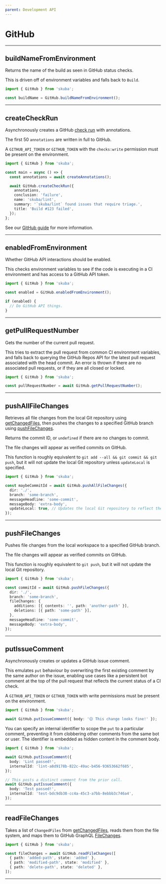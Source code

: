 ```yaml
---
parent: Development API
---
```


# GitHub

---

## buildNameFromEnvironment

Returns the name of the build as seen in GitHub status checks.

This is driven off of environment variables and falls back to `Build`.

```typescript
import { GitHub } from 'skuba';

const buildName = GitHub.buildNameFromEnvironment();
```

---

## createCheckRun

Asynchronously creates a GitHub [check run] with annotations.

The first 50 `annotations` are written in full to GitHub.

A `GITHUB_API_TOKEN` or `GITHUB_TOKEN` with the `checks:write` permission must be present on the environment.

```typescript
import { GitHub } from 'skuba';

const main = async () => {
  const annotations = await createAnnotations();

  await GitHub.createCheckRun({
    annotations,
    conclusion: 'failure',
    name: 'skuba/lint',
    summary: '`skuba/lint` found issues that require triage.',
    title: 'Build #123 failed',
  });
};
```

See our [GitHub guide] for more information.

---

## enabledFromEnvironment

Whether GitHub API interactions should be enabled.

This checks environment variables to see if the code is executing in a CI
environment and has access to a GitHub API token.

```typescript
import { GitHub } from 'skuba';

const enabled = GitHub.enabledFromEnvironment();

if (enabled) {
  // Do GitHub API things.
}
```

---

## getPullRequestNumber

Gets the number of the current pull request.

This tries to extract the pull request from common CI environment variables,
and falls back to querying the GitHub Repos API for the latest pull request associated with the head commit.
An error is thrown if there are no associated pull requests, or if they are all closed or locked.

```typescript
import { GitHub } from 'skuba';

const pullRequestNumber = await GitHub.getPullRequestNumber();
```

---

## pushAllFileChanges

Retrieves all file changes from the local Git repository using [getChangedFiles],
then pushes the changes to a specified GitHub branch using [pushFileChanges](#pushFileChanges).

Returns the commit ID, or `undefined` if there are no changes to commit.

The file changes will appear as verified commits on GitHub.

This function is roughly equivalent to `git add --all && git commit && git push`,
but it will not update the local Git repository unless `updateLocal` is specified.

```typescript
import { GitHub } from 'skuba';

const maybeCommitId = await GitHub.pushAllFileChanges({
  dir: './',
  branch: 'some-branch',
  messageHeadline: 'some-commit',
  messageBody: 'extra-body',
  updateLocal: true, // Updates the local Git repository to reflect the new remote branch state
});
```

---

## pushFileChanges

Pushes file changes from the local workspace to a specified GitHub branch.

The file changes will appear as verified commits on GitHub.

This function is roughly equivalent to `git push`,
but it will not update the local Git repository.

```typescript
import { GitHub } from 'skuba';

const commitId = await GitHub.pushFileChanges({
  dir: './',
  branch: 'some-branch',
  fileChanges: {
    additions: [{ contents: '', path: 'another-path' }],
    deletions: [{ path: 'some-path' }],
  },
  messageHeadline: 'some-commit',
  messageBody: 'extra-body',
});
```

---

## putIssueComment

Asynchronously creates or updates a GitHub issue comment.

This emulates `put` behaviour by overwriting the first existing comment by the same author on the issue,
enabling use cases like a persistent bot comment at the top of the pull request that reflects the current status of a CI check.

A `GITHUB_API_TOKEN` or `GITHUB_TOKEN` with write permissions must be present on the environment.

```typescript
import { GitHub } from 'skuba';

await GitHub.putIssueComment({ body: '😌 This change looks fine!' });
```

You can specify an internal identifier to scope the `put` to a particular comment,
preventing it from clobbering other comments from the same bot or user.
The identifier is embedded as hidden content in the comment body.

```typescript
import { GitHub } from 'skuba';

await GitHub.putIssueComment({
  body: 'Lint passed!',
  internalId: 'lint-a8d9178b-822c-49ac-b456-93653662f685',
});

// This posts a distinct comment from the prior call.
await GitHub.putIssueComment({
  body: 'Test passed!',
  internalId: 'test-bdc9db38-cc4a-45c3-a7bb-8ebbb3c746a4',
});
```

---

## readFileChanges

Takes a list of `ChangedFiles` from [getChangedFiles],
reads them from the file system,
and maps them to GitHub GraphQL [FileChanges].

```typescript
import { GitHub } from 'skuba';

const fileChanges = await GitHub.readFileChanges([
  { path: 'added-path', state: 'added' },
  { path: 'modified-path', state: 'modified' },
  { path: 'delete-path', state: 'deleted' },
]);
```

---

[check run]: https://docs.github.com/en/rest/reference/checks#runs
[filechanges]: https://docs.github.com/en/graphql/reference/input-objects#filechanges
[getchangedfiles]: ./git.md#getchangedfiles
[github guide]: ../deep-dives/github.md
